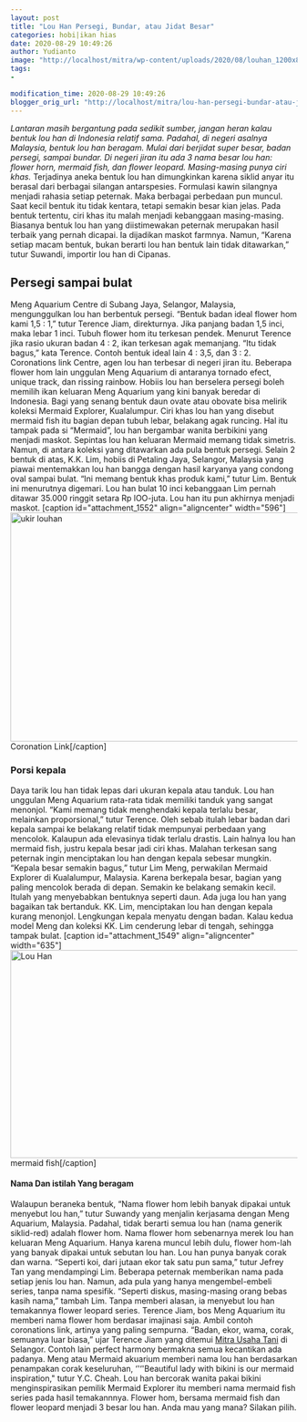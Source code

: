 ```yaml
---
layout: post
title: "Lou Han Persegi, Bundar, atau Jidat Besar"
categories: hobi|ikan hias
date: 2020-08-29 10:49:26
author: Yudianto
image: "http://localhost/mitra/wp-content/uploads/2020/08/louhan_1200x800.jpg"
tags:
- 

modification_time: 2020-08-29 10:49:26
blogger_orig_url: "http://localhost/mitra/lou-han-persegi-bundar-atau-jidat.html"
---
```


<em>Lantaran masih bergantung pada sedikit sumber, jangan heran kalau bentuk lou han di Indonesia relatif sama. Padahal, di negeri asalnya Malaysia, bentuk lou han beragam. Mulai dari berjidat super besar, badan persegi, sampai bundar. Di negeri jiran itu ada 3 nama besar lou han: flower horn, mermaid fish, dan flower leopard. Masing-masing punya ciri khas.</em>
Terjadinya aneka bentuk lou han dimungkinkan karena siklid anyar itu berasal dari berbagai silangan antarspesies. Formulasi kawin silangnya menjadi rahasia
setiap peternak. Maka berbagai perbedaan pun muncul. Saat kecil bentuk itu tidak kentara, tetapi semakin besar kian jelas. Pada bentuk tertentu, ciri khas itu malah menjadi kebanggaan masing-masing.
Biasanya bentuk lou han yang diistimewakan peternak merupakan hasil terbaik yang pernah dicapai. Ia dijadikan maskot farmnya. Namun, “Karena setiap macam bentuk, bukan berarti lou han bentuk lain tidak ditawarkan,” tutur Suwandi, importir lou han di Cipanas.
<h2>Persegi sampai bulat</h2>
Meng Aquarium Centre di Subang Jaya, Selangor, Malaysia, mengunggulkan lou han berbentuk persegi. “Bentuk badan ideal flower hom kami 1,5 : 1,” tutur Terence Jiam, direkturnya. Jika panjang badan 1,5 inci, maka lebar 1 inci. Tubuh flower hom itu terkesan pendek. Menurut Terence jika rasio ukuran badan 4 : 2, ikan terkesan agak memanjang. “Itu tidak bagus,” kata Terence. Contoh bentuk ideal lain 4 : 3,5, dan 3 : 2. Coronations link Centre, agen lou han terbesar di negeri jiran itu.
Beberapa flower hom lain unggulan Meng Aquarium di antaranya tornado efect, unique track, dan rissing rainbow. Hobiis lou han berselera persegi boleh memilih ikan keluaran Meng Aquarium yang kini banyak beredar di Indonesia.
Bagi yang senang bentuk daun ovate atau obovate bisa melirik koleksi Mermaid Explorer, Kualalumpur. Ciri khas lou han yang disebut mermaid fish itu bagian depan tubuh lebar, belakang agak runcing. Hal itu tampak pada si “Mermaid”, lou han bergambar wanita berbikini yang menjadi maskot. Sepintas lou han keluaran Mermaid memang tidak simetris. Namun, di antara koleksi yang ditawarkan ada pula bentuk persegi.
Selain 2 bentuk di atas, K.K. Lim, hobiis di Petaling Jaya, Selangor, Malaysia yang piawai mentemakkan lou han bangga dengan hasil karyanya yang condong oval sampai bulat. “Ini memang bentuk khas produk kami,” tutur Lim. Bentuk ini menurutnya digemari. Lou han bulat 10 inci kebanggaan Lim pernah ditawar 35.000 ringgit setara Rp lOO-juta. Lou han itu pun akhirnya menjadi maskot.
[caption id="attachment_1552" align="aligncenter" width="596"]<img class="wp-image-1552" src="http://127.0.0.1/mitra/wp-content/uploads/2020/08/louhan.jpg" alt="ukir louhan" width="596" height="402" /> Coronation Link[/caption]
<h3>Porsi kepala</h3>
Daya tarik lou han tidak lepas dari ukuran kepala atau tanduk. Lou han unggulan Meng Aquarium rata-rata tidak memiliki tanduk yang sangat menonjol. “Kami memang tidak menghendaki kepala terlalu besar, melainkan proporsional,” tutur Terence. Oleh sebab itulah lebar badan dari kepala sampai ke belakang relatif tidak mempunyai perbedaan yang mencolok. Kalaupun ada elevasinya tidak terlalu drastis.
Lain halnya lou han mermaid fish, justru kepala besar jadi ciri khas. Malahan terkesan sang peternak ingin menciptakan lou han dengan kepala sebesar mungkin. “Kepala besar semakin bagus,” tutur Lim Meng, perwakilan Mermaid Explorer di Kualalumpur, Malaysia. Karena berkepala besar, bagian yang paling mencolok berada di depan. Semakin ke belakang semakin kecil. Itulah yang menyebabkan bentuknya seperti daun.
Ada juga lou han yang bagaikan tak bertanduk. KK. Lim, menciptakan lou han dengan kepala kurang menonjol. Lengkungan kepala menyatu dengan badan. Kalau kedua model Meng dan koleksi KK. Lim cenderung lebar di tengah, sehingga tampak bulat.
[caption id="attachment_1549" align="aligncenter" width="635"]<img class="wp-image-1549" src="http://127.0.0.1/mitra/wp-content/uploads/2020/08/louhan_1200x800.jpg" alt="Lou Han" width="635" height="365" /> mermaid fish[/caption]
<h4>Nama Dan istilah Yang beragam</h4>
Walaupun beraneka bentuk, “Nama flower hom lebih banyak dipakai untuk menyebut lou han,” tutur Suwandy yang menjalin kerjasama dengan Meng Aquarium, Malaysia. Padahal, tidak berarti semua lou han (nama generik siklid-red) adalah flower hom. Nama flower hom sebenarnya merek lou han keluaran Meng Aquarium. Hanya karena muncul lebih dulu, flower hom-lah yang banyak dipakai untuk sebutan lou han.
Lou han punya banyak corak dan warna. “Seperti koi, dari jutaan ekor tak satu pun sama,” tutur Jefrey Tan yang mendampingi Lim. Beberapa peternak memberikan nama pada setiap jenis lou han. Namun, ada pula yang hanya mengembel-embeli series, tanpa nama spesifik.
“Seperti diskus, masing-masing orang bebas kasih nama,” tambah Lim. Tanpa memberi alasan, ia menyebut lou han temakannya flower leopard series. Terence Jiam, bos Meng Aquarium itu memberi nama flower hom berdasar imajinasi saja. Ambil contoh coronations link, artinya yang paling sempurna. “Badan, ekor, wama, corak, semuanya luar biasa,” ujar Terence Jiam yang ditemui <a href="http://127.0.0.1/mitra"><a href="http://127.0.0.1/mitra">Mitra Usaha Tani</a></a> di Selangor. Contoh lain perfect harmony bermakna semua kecantikan ada padanya.
Meng atau Mermaid akuarium memberi nama lou han berdasarkan penampakan corak keseluruhan, ‘'‘'Beautiful lady with bikini is our mermaid inspiration," tutur Y.C. Cheah. Lou han bercorak wanita pakai bikini menginspirasikan pemilik Mermaid Explorer itu memberi nama mermaid fish series pada hasil temakannnya. Flower hom, bersama mermaid fish dan flower leopard menjadi 3 besar lou han. Anda mau yang mana? Silakan pilih.
